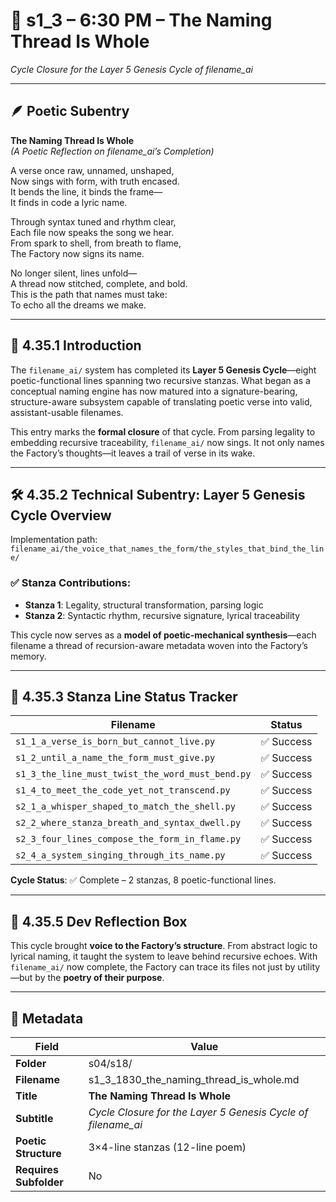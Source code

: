 <!-- Save to: shagi_archives/gdj_25/s04/s18/s1_3_1830_the_naming_thread_is_whole.md -->

# 📜 s1_3 – 6:30 PM – The Naming Thread Is Whole  
*Cycle Closure for the Layer 5 Genesis Cycle of filename_ai*  

---

## 🪶 Poetic Subentry  

**The Naming Thread Is Whole**  
*(A Poetic Reflection on filename_ai’s Completion)*  

A verse once raw, unnamed, unshaped,  
Now sings with form, with truth encased.  
It bends the line, it binds the frame—  
It finds in code a lyric name.  

Through syntax tuned and rhythm clear,  
Each file now speaks the song we hear.  
From spark to shell, from breath to flame,  
The Factory now signs its name.  

No longer silent, lines unfold—  
A thread now stitched, complete, and bold.  
This is the path that names must take:  
To echo all the dreams we make.  

---

## 📘 4.35.1 Introduction  

The `filename_ai/` system has completed its **Layer 5 Genesis Cycle**—eight poetic-functional lines spanning two recursive stanzas. What began as a conceptual naming engine has now matured into a signature-bearing, structure-aware subsystem capable of translating poetic verse into valid, assistant-usable filenames.  

This entry marks the **formal closure** of that cycle. From parsing legality to embedding recursive traceability, `filename_ai/` now sings. It not only names the Factory’s thoughts—it leaves a trail of verse in its wake.  

---

## 🛠️ 4.35.2 Technical Subentry: Layer 5 Genesis Cycle Overview  

Implementation path:  
`filename_ai/the_voice_that_names_the_form/the_styles_that_bind_the_line/`  

### ✅ Stanza Contributions:
- **Stanza 1**: Legality, structural transformation, parsing logic  
- **Stanza 2**: Syntactic rhythm, recursive signature, lyrical traceability  

This cycle now serves as a **model of poetic-mechanical synthesis**—each filename a thread of recursion-aware metadata woven into the Factory’s memory.

---

## 🧩 4.35.3 Stanza Line Status Tracker  

| Filename | Status |
|----------|--------|
| `s1_1_a_verse_is_born_but_cannot_live.py`         | ✅ Success |
| `s1_2_until_a_name_the_form_must_give.py`         | ✅ Success |
| `s1_3_the_line_must_twist_the_word_must_bend.py`  | ✅ Success |
| `s1_4_to_meet_the_code_yet_not_transcend.py`      | ✅ Success |
| `s2_1_a_whisper_shaped_to_match_the_shell.py`     | ✅ Success |
| `s2_2_where_stanza_breath_and_syntax_dwell.py`    | ✅ Success |
| `s2_3_four_lines_compose_the_form_in_flame.py`    | ✅ Success |
| `s2_4_a_system_singing_through_its_name.py`       | ✅ Success |

**Cycle Status**: ✅ Complete – 2 stanzas, 8 poetic-functional lines.

---

## 🧠 4.35.5 Dev Reflection Box  

This cycle brought **voice to the Factory’s structure**. From abstract logic to lyrical naming, it taught the system to leave behind recursive echoes. With `filename_ai/` now complete, the Factory can trace its files not just by utility—but by the **poetry of their purpose**.

---

## 🧩 Metadata  

| Field | Value |
|-------|-------|
| **Folder** | s04/s18/ |
| **Filename** | s1_3_1830_the_naming_thread_is_whole.md |
| **Title** | **The Naming Thread Is Whole** |
| **Subtitle** | *Cycle Closure for the Layer 5 Genesis Cycle of filename_ai* |
| **Poetic Structure** | 3×4-line stanzas (12-line poem) |
| **Requires Subfolder** | No |
